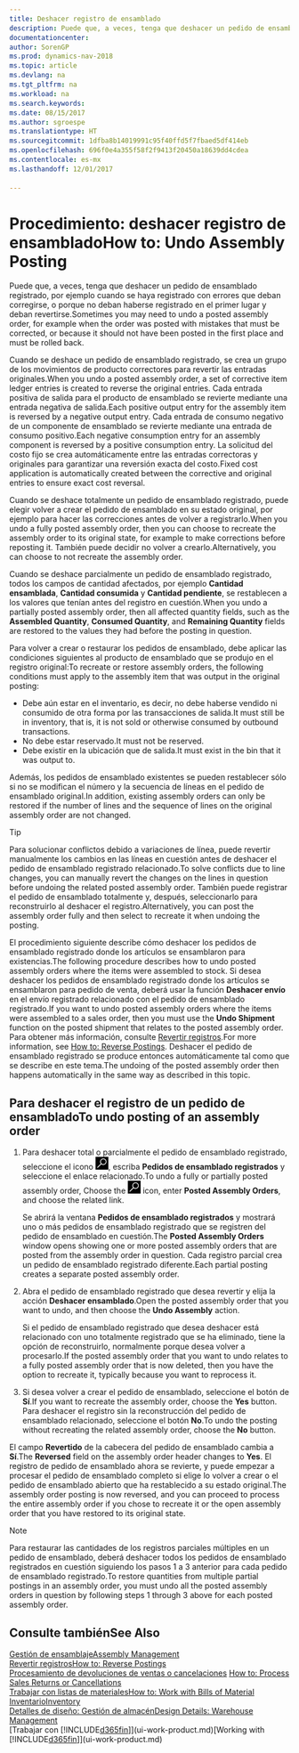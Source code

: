 ```yaml
---
title: Deshacer registro de ensamblado
description: Puede que, a veces, tenga que deshacer un pedido de ensamblado registrado, por ejemplo cuando se haya registrado con errores que deban corregirse, o porque no deban haberse registrado en el primer lugar y deban revertirse.
documentationcenter: 
author: SorenGP
ms.prod: dynamics-nav-2018
ms.topic: article
ms.devlang: na
ms.tgt_pltfrm: na
ms.workload: na
ms.search.keywords: 
ms.date: 08/15/2017
ms.author: sgroespe
ms.translationtype: HT
ms.sourcegitcommit: 1dfba8b14019991c95f40ffd5f7fbaed5df414eb
ms.openlocfilehash: 696f0e4a355f58f2f9413f20450a18639dd4cdea
ms.contentlocale: es-mx
ms.lasthandoff: 12/01/2017

---
```

# <a name="how-to-undo-assembly-posting"></a><span data-ttu-id="9ce5d-103">Procedimiento: deshacer registro de ensamblado</span><span class="sxs-lookup"><span data-stu-id="9ce5d-103">How to: Undo Assembly Posting</span></span>
<span data-ttu-id="9ce5d-104">Puede que, a veces, tenga que deshacer un pedido de ensamblado registrado, por ejemplo cuando se haya registrado con errores que deban corregirse, o porque no deban haberse registrado en el primer lugar y deban revertirse.</span><span class="sxs-lookup"><span data-stu-id="9ce5d-104">Sometimes you may need to undo a posted assembly order, for example when the order was posted with mistakes that must be corrected, or because it should not have been posted in the first place and must be rolled back.</span></span>

<span data-ttu-id="9ce5d-105">Cuando se deshace un pedido de ensamblado registrado, se crea un grupo de los movimientos de producto correctores para revertir las entradas originales.</span><span class="sxs-lookup"><span data-stu-id="9ce5d-105">When you undo a posted assembly order, a set of corrective item ledger entries is created to reverse the original entries.</span></span> <span data-ttu-id="9ce5d-106">Cada entrada positiva de salida para el producto de ensamblado se revierte mediante una entrada negativa de salida.</span><span class="sxs-lookup"><span data-stu-id="9ce5d-106">Each positive output entry for the assembly item is reversed by a negative output entry.</span></span> <span data-ttu-id="9ce5d-107">Cada entrada de consumo negativo de un componente de ensamblado se revierte mediante una entrada de consumo positivo.</span><span class="sxs-lookup"><span data-stu-id="9ce5d-107">Each negative consumption entry for an assembly component is reversed by a positive consumption entry.</span></span> <span data-ttu-id="9ce5d-108">La solicitud del costo fijo se crea automáticamente entre las entradas correctoras y originales para garantizar una reversión exacta del costo.</span><span class="sxs-lookup"><span data-stu-id="9ce5d-108">Fixed cost application is automatically created between the corrective and original entries to ensure exact cost reversal.</span></span>  

<span data-ttu-id="9ce5d-109">Cuando se deshace totalmente un pedido de ensamblado registrado, puede elegir volver a crear el pedido de ensamblado en su estado original, por ejemplo para hacer las correcciones antes de volver a registrarlo.</span><span class="sxs-lookup"><span data-stu-id="9ce5d-109">When you undo a fully posted assembly order, then you can choose to recreate the assembly order to its original state, for example to make corrections before reposting it.</span></span> <span data-ttu-id="9ce5d-110">También puede decidir no volver a crearlo.</span><span class="sxs-lookup"><span data-stu-id="9ce5d-110">Alternatively, you can choose to not recreate the assembly order.</span></span>  

<span data-ttu-id="9ce5d-111">Cuando se deshace parcialmente un pedido de ensamblado registrado, todos los campos de cantidad afectados, por ejemplo **Cantidad ensamblada**, **Cantidad consumida** y **Cantidad pendiente**, se restablecen a los valores que tenían antes del registro en cuestión.</span><span class="sxs-lookup"><span data-stu-id="9ce5d-111">When you undo a partially posted assembly order, then all affected quantity fields, such as the **Assembled Quantity**, **Consumed Quantity**, and **Remaining Quantity** fields are restored to the values they had before the posting in question.</span></span>  

<span data-ttu-id="9ce5d-112">Para volver a crear o restaurar los pedidos de ensamblado, debe aplicar las condiciones siguientes al producto de ensamblado que se produjo en el registro original:</span><span class="sxs-lookup"><span data-stu-id="9ce5d-112">To recreate or restore assembly orders, the following conditions must apply to the assembly item that was output in the original posting:</span></span>  

-   <span data-ttu-id="9ce5d-113">Debe aún estar en el inventario, es decir, no debe haberse vendido ni consumido de otra forma por las transacciones de salida.</span><span class="sxs-lookup"><span data-stu-id="9ce5d-113">It must still be in inventory, that is, it is not sold or otherwise consumed by outbound transactions.</span></span>  
-   <span data-ttu-id="9ce5d-114">No debe estar reservado.</span><span class="sxs-lookup"><span data-stu-id="9ce5d-114">It must not be reserved.</span></span>  
-   <span data-ttu-id="9ce5d-115">Debe existir en la ubicación que de salida.</span><span class="sxs-lookup"><span data-stu-id="9ce5d-115">It must exist in the bin that it was output to.</span></span>  

<span data-ttu-id="9ce5d-116">Además, los pedidos de ensamblado existentes se pueden restablecer sólo si no se modifican el número y la secuencia de líneas en el pedido de ensamblado original.</span><span class="sxs-lookup"><span data-stu-id="9ce5d-116">In addition, existing assembly orders can only be restored if the number of lines and the sequence of lines on the original assembly order are not changed.</span></span>  

> [!TIP]  
>  <span data-ttu-id="9ce5d-117">Para solucionar conflictos debido a variaciones de línea, puede revertir manualmente los cambios en las líneas en cuestión antes de deshacer el pedido de ensamblado registrado relacionado.</span><span class="sxs-lookup"><span data-stu-id="9ce5d-117">To solve conflicts due to line changes, you can manually revert the changes on the lines in question before undoing the related posted assembly order.</span></span> <span data-ttu-id="9ce5d-118">También puede registrar el pedido de ensamblado totalmente y, después, seleccionarlo para reconstruirlo al deshacer el registro.</span><span class="sxs-lookup"><span data-stu-id="9ce5d-118">Alternatively, you can post the assembly order fully and then select to recreate it when undoing the posting.</span></span>  

<span data-ttu-id="9ce5d-119">El procedimiento siguiente describe cómo deshacer los pedidos de ensamblado registrado donde los artículos se ensamblaron para existencias.</span><span class="sxs-lookup"><span data-stu-id="9ce5d-119">The following procedure describes how to undo posted assembly orders where the items were assembled to stock.</span></span> <span data-ttu-id="9ce5d-120">Si desea deshacer los pedidos de ensamblado registrado donde los artículos se ensamblaron para pedido de venta, deberá usar la función **Deshacer envío** en el envío registrado relacionado con el pedido de ensamblado registrado.</span><span class="sxs-lookup"><span data-stu-id="9ce5d-120">If you want to undo posted assembly orders where the items were assembled to a sales order, then you must use the **Undo Shipment** function on the posted shipment that relates to the posted assembly order.</span></span> <span data-ttu-id="9ce5d-121">Para obtener más información, consulte [Revertir registros](finance-how-reverse-journal-posting.md).</span><span class="sxs-lookup"><span data-stu-id="9ce5d-121">For more information, see [How to: Reverse Postings](finance-how-reverse-journal-posting.md).</span></span> <span data-ttu-id="9ce5d-122">Deshacer el pedido de ensamblado registrado se produce entonces automáticamente tal como que se describe en este tema.</span><span class="sxs-lookup"><span data-stu-id="9ce5d-122">The undoing of the posted assembly order then happens automatically in the same way as described in this topic.</span></span>  

## <a name="to-undo-posting-of-an-assembly-order"></a><span data-ttu-id="9ce5d-123">Para deshacer el registro de un pedido de ensamblado</span><span class="sxs-lookup"><span data-stu-id="9ce5d-123">To undo posting of an assembly order</span></span>  
1.  <span data-ttu-id="9ce5d-124">Para deshacer total o parcialmente el pedido de ensamblado registrado, seleccione el icono ![Buscar página o informe](media/ui-search/search_small.png "icono Buscar página o informe"), escriba **Pedidos de ensamblado registrados** y seleccione el enlace relacionado.</span><span class="sxs-lookup"><span data-stu-id="9ce5d-124">To undo a fully or partially posted assembly order, Choose the ![Search for Page or Report](media/ui-search/search_small.png "Search for Page or Report icon") icon, enter **Posted Assembly Orders**, and choose the related link.</span></span>  

    <span data-ttu-id="9ce5d-125">Se abrirá la ventana **Pedidos de ensamblado registrados** y mostrará uno o más pedidos de ensamblado registrado que se registren del pedido de ensamblado en cuestión.</span><span class="sxs-lookup"><span data-stu-id="9ce5d-125">The **Posted Assembly Orders** window opens showing one or more posted assembly orders that are posted from the assembly order in question.</span></span> <span data-ttu-id="9ce5d-126">Cada registro parcial crea un pedido de ensamblado registrado diferente.</span><span class="sxs-lookup"><span data-stu-id="9ce5d-126">Each partial posting creates a separate posted assembly order.</span></span>  
2.  <span data-ttu-id="9ce5d-127">Abra el pedido de ensamblado registrado que desea revertir y elija la acción **Deshacer ensamblado**.</span><span class="sxs-lookup"><span data-stu-id="9ce5d-127">Open the posted assembly order that you want to undo, and then choose the **Undo Assembly** action.</span></span>  

    <span data-ttu-id="9ce5d-128">Si el pedido de ensamblado registrado que desea deshacer está relacionado con uno totalmente registrado que se ha eliminado, tiene la opción de reconstruirlo, normalmente porque desea volver a procesarlo.</span><span class="sxs-lookup"><span data-stu-id="9ce5d-128">If the posted assembly order that you want to undo relates to a fully posted assembly order that is now deleted, then you have the option to recreate it, typically because you want to reprocess it.</span></span>  
3.  <span data-ttu-id="9ce5d-129">Si desea volver a crear el pedido de ensamblado, seleccione el botón de **Sí**.</span><span class="sxs-lookup"><span data-stu-id="9ce5d-129">If you want to recreate the assembly order, choose the **Yes** button.</span></span> <span data-ttu-id="9ce5d-130">Para deshacer el registro sin la reconstrucción del pedido de ensamblado relacionado, seleccione el botón **No**.</span><span class="sxs-lookup"><span data-stu-id="9ce5d-130">To undo the posting without recreating the related assembly order, choose the **No** button.</span></span>  

<span data-ttu-id="9ce5d-131">El campo **Revertido** de la cabecera del pedido de ensamblado cambia a **Sí**.</span><span class="sxs-lookup"><span data-stu-id="9ce5d-131">The **Reversed** field on the assembly order header changes to **Yes**.</span></span> <span data-ttu-id="9ce5d-132">El registro de pedido de ensamblado ahora se revierte, y puede empezar a procesar el pedido de ensamblado completo si elige lo volver a crear o el pedido de ensamblado abierto que ha restablecido a su estado original.</span><span class="sxs-lookup"><span data-stu-id="9ce5d-132">The assembly order posting is now reversed, and you can proceed to process the entire assembly order if you chose to recreate it or the open assembly order that you have restored to its original state.</span></span>  

> [!NOTE]  
>  <span data-ttu-id="9ce5d-133">Para restaurar las cantidades de los registros parciales múltiples en un pedido de ensamblado, deberá deshacer todos los pedidos de ensamblado registrados en cuestión siguiendo los pasos 1 a 3 anterior para cada pedido de ensamblado registrado.</span><span class="sxs-lookup"><span data-stu-id="9ce5d-133">To restore quantities from multiple partial postings in an assembly order, you must undo all the posted assembly orders in question by following steps 1 through 3 above for each posted assembly order.</span></span>  

## <a name="see-also"></a><span data-ttu-id="9ce5d-134">Consulte también</span><span class="sxs-lookup"><span data-stu-id="9ce5d-134">See Also</span></span>  
[<span data-ttu-id="9ce5d-135">Gestión de ensamblaje</span><span class="sxs-lookup"><span data-stu-id="9ce5d-135">Assembly Management</span></span>](assembly-assemble-items.md)  
[<span data-ttu-id="9ce5d-136">Revertir registros</span><span class="sxs-lookup"><span data-stu-id="9ce5d-136">How to: Reverse Postings</span></span>](finance-how-reverse-journal-posting.md)  
<span data-ttu-id="9ce5d-137">[Procesamiento de devoluciones de ventas o cancelaciones](sales-how-process-sales-returns-cancellations.md)  </span><span class="sxs-lookup"><span data-stu-id="9ce5d-137">[How to: Process Sales Returns or Cancellations](sales-how-process-sales-returns-cancellations.md)  </span></span>  
[<span data-ttu-id="9ce5d-138">Trabajar con listas de materiales</span><span class="sxs-lookup"><span data-stu-id="9ce5d-138">How to: Work with Bills of Material</span></span>](inventory-how-work-BOMs.md)  
[<span data-ttu-id="9ce5d-139">Inventario</span><span class="sxs-lookup"><span data-stu-id="9ce5d-139">Inventory</span></span>](inventory-manage-inventory.md)  
[<span data-ttu-id="9ce5d-140">Detalles de diseño: Gestión de almacén</span><span class="sxs-lookup"><span data-stu-id="9ce5d-140">Design Details: Warehouse Management</span></span>](design-details-warehouse-management.md)  
<span data-ttu-id="9ce5d-141">[Trabajar con [!INCLUDE[d365fin](includes/d365fin_md.md)]](ui-work-product.md)</span><span class="sxs-lookup"><span data-stu-id="9ce5d-141">[Working with [!INCLUDE[d365fin](includes/d365fin_md.md)]](ui-work-product.md)</span></span>

